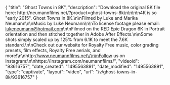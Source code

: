 {
    "title": "Ghost Towns in 8K",
    "description": "Download the original 8K file here: http:\/\/neumannfilms.net\/?product=ghost-towns-8k\n\n\n\n4K is so \"early 2015\".  Ghost Towns in 8K.\n\nFilmed by Luke and Marika Neumann\n\nMusic by Luke Neumann\n\nTo license footage please email: lukeneumann@hotmail.com\n\nFilmed on the RED Epic Dragon 6K in Portrait orientation and then stitched together in Adobe After Effects.\n\nSome shots simply scaled up by 125% from 6.1K to meet the 7.6K standard.\n\nCheck out our website for Royalty Free music, color grading presets, film effects, Royalty Free aerials, and more!\n\nhttp:\/\/www.neumannfilms.net\/\n\nFollow us on Instagram:\n\nhttps:\/\/instagram.com\/neumannfilms\/",
    "videoid": "93616757",
    "date_created": "1495563891",
    "date_modified": "1495563891",
    "type": "captivate",
    "layout": "video",
    "url": "\/v\/ghost-towns-in-8k\/93616757"
}